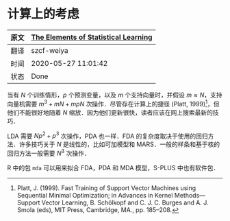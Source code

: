 # 计算上的考虑

| 原文   | [The Elements of Statistical Learning](https://esl.hohoweiya.xyz/book/The%20Elements%20of%20Statistical%20Learning.pdf#page=474) |
| ---- | ---------------------------------------- |
| 翻译   | szcf-weiya                               |
| 时间   | 2020-05-27 11:01:42                   |
|状态 |Done|


当有 $N$ 个训练情形，$p$ 个预测变量，以及 $m$ 个支持向量时，并假设 $m\approx N$，支持向量机需要 $m^3+mN+mpN$ 次操作．尽管存在计算上的捷径 (Platt, 1999)[^1]，但他们不能很好地随着 $N$ 缩放．因为他们更新很快，读者应该在网上搜索最新的技巧．

LDA 需要 $Np^2+p^3$ 次操作，PDA 也一样．FDA 的复杂度取决于使用的回归方法．许多技巧关于 $N$ 是线性的，比如可加模型和 MARS．一般的样条和基于核的回归方法一般需要 $N^3$ 次操作．

R 中的包 `mda` 可以用来拟合 FDA，PDA 和 MDA 模型，S-PLUS 中也有软件包．

[^1]: Platt, J. (1999). Fast Training of Support Vector Machines using Sequential Minimal Optimization; in Advances in Kernel Methods—Support Vector Learning, B. Schölkopf and C. J. C. Burges and A. J. Smola (eds), MIT Press, Cambridge, MA., pp. 185–208.
